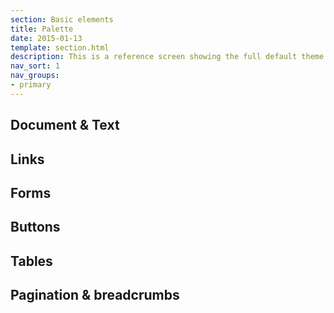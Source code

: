 ```yaml
---
section: Basic elements
title: Palette
date: 2015-01-13
template: section.html
description: This is a reference screen showing the full default theme elements available through the framework.
nav_sort: 1
nav_groups:
- primary
---
```

<link rel="stylesheet" href="/styles/palette.css" />

## Document & Text

<ul class="palette palette-document palette-text"></ul>

## Links

<ul class="palette palette-link"></ul>

## Forms

<ul class="palette palette-legend palette-label palette-input palette-output"></ul>

## Buttons

<ul class="palette palette-button"></ul>

## Tables

<ul class="palette palette-table"></ul>

## Pagination & breadcrumbs

<ul class="palette palette-breadcrumb palette-pagination"></ul>

<script type="text/html" id="swatch">
<li class="swatch {{classname}}">
<span class="example">
The quick brown fox jumps over the lazy dog.
</span>
<h4 class="name">{{description}}</h4>
<code class="hex">.{{classname}}()</code>
</li>
</script>

<script src="/scripts/color/color-0.4.1.js"></script>
<script>
setTimeout(function() {
  var swatches = {};

  var ss = document.styleSheets;
  var param = ss[0].cssRules ? 'cssRules' : 'rules';
  for ( var i = 0, ssLen = ss.length; i < ssLen; i++) {
    var rules = ss[ i ][ param ];

    if (!rules) continue;

    for ( var j = 0, rLen = rules.length; j < rLen; j++) {
      var rule = rules[ j ];

      if ( rule.selectorText && ~rule.selectorText.indexOf( '.theme-' ) ) {
        var item = rule.selectorText.replace('.example', '').trim();
        var parts = (/\.theme-([^-]*)(?:-([^\s]*).*)*/ig).exec( item );

        swatches[ parts[ 1 ] ] = swatches[ parts[ 1 ] ] || [];
        swatches[ parts[ 1 ] ].push( parts[ 2 ] || parts[ 1 ] );
      }
    }
  }

  var template = document.getElementById( 'swatch' ).innerHTML;
  var lists = document.getElementsByTagName('UL');
  for ( var k = 0, listLen = lists.length; k < listLen; k++ ) {
    var list = lists[ k ];
    if (list.className.indexOf('palette ') === 0) {
      var parts = list.className.replace(/(palette(?:-?))/ig, '').split(' ');
      for ( var l = 0, partsLen = parts.length; l < partsLen; l++ ) {
        var part = parts[ l ];
        if ( swatches[ part ] ) {
          swatches[ part ].forEach(function( swatch ) {
            var classname = 'theme-' +  ( swatch !== part ? part + '-' : '' ) + swatch;
            var description = swatch.replace(/-/mg, ' ') + ( swatch !== part ? ' ' + part : '' )

            list.innerHTML += template.replace(/\{\{classname\}\}/gmi, classname ).replace(/\{\{description\}\}/gmi, description );
          });
        }
      }
    }
  }

  highlightAccessibilityColorIssues( document.querySelectorAll( '.palette > .swatch > .example' ) );

  function highlightAccessibilityColorIssues( swatches ) {
    var i = swatches.length - 1;

    var docColor = getStyle( document.body, 'color', 'color' );
    var docBackground = getStyle( document.body, 'backgroundColor', 'background-color' );

    while ( i >= 0 ) {
      var el = swatches[ i-- ];

      var elColor = getStyle(el, 'color', 'color' ) || docColor;
      var elBackground = getStyle( el, 'backgroundColor', 'background-color' ) || docBackground;

      var color = new Color( elColor );
      var bgColor = new Color( elBackground.replace( 'rgba(0, 0, 0, 0)', docBackground ) );


      var contrast = bgColor.contrast( color );

      var level = ( el.parentNode.className.match(/(disabled|muted)+/i) ? 0 : 4.5 );
      var compliance = contrast > level ? 'PASS' : 'FAIL';

      el.parentNode.setAttribute( 'title', 'Contrast ratio is ' + contrast + ':' + level + '. ' + compliance );

      if ( compliance === 'FAIL' ) {
        var themeName = el.parentNode.className.replace( 'swatch', '' );
        el.parentNode.className += ' color-error';
        console.log( themeName, elColor, elBackground, contrast, level, compliance );
      }
    }
  }

  function getStyle(el, styleProp, styleName) {
    var x = el;

    if (x.currentStyle) {
      var y = x.currentStyle[styleProp];

    } else if (window.getComputedStyle) {
      var y = document.defaultView.getComputedStyle(x,null).getPropertyValue(styleName);
    }

    return y;
  }
}, 50);
</script>
